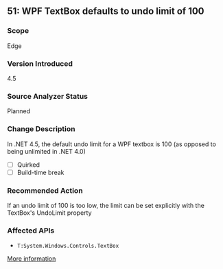 ## 51: WPF TextBox defaults to undo limit of 100

### Scope
Edge

### Version Introduced
4.5

### Source Analyzer Status
Planned

### Change Description
In .NET 4.5, the default undo limit for a WPF textbox is 100 (as opposed to being unlimited in .NET 4.0)

- [ ] Quirked
- [ ] Build-time break

### Recommended Action
If an undo limit of 100 is too low, the limit can be set explicitly with the TextBox's UndoLimit property

### Affected APIs
* `T:System.Windows.Controls.TextBox`

[More information](https://msdn.microsoft.com/en-us/library/hh367887(v=vs.110).aspx)
